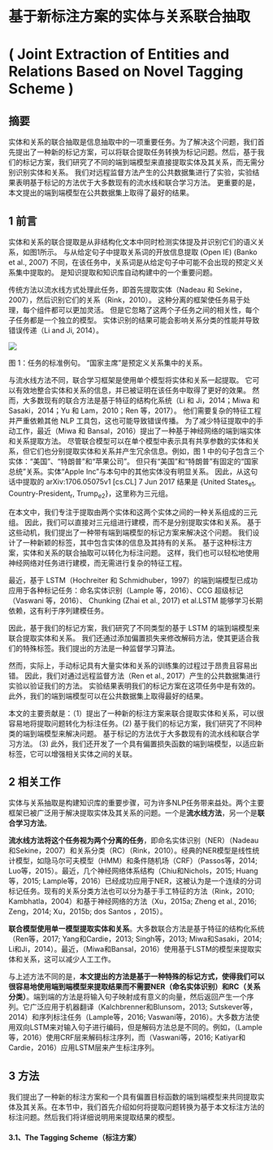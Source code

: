 # 基于新标注方案的实体与关系联合抽取

# ( Joint Extraction of Entities and Relations Based on Novel Tagging Scheme )

## 摘要

实体和关系的联合抽取是信息抽取中的一项重要任务。为了解决这个问题，我们首先提出了一种新的标记方案，可以将联合提取任务转换为标记问题。然后，基于我们的标记方案，我们研究了不同的端到端模型来直接提取实体及其关系，而无需分别识别实体和关系。 我们对远程监督方法产生的公共数据集进行了实验，实验结果表明基于标记的方法优于大多数现有的流水线和联合学习方法。 更重要的是，本文提出的端到端模型在公共数据集上取得了最好的结果。

## 1 前言

实体和关系的联合提取是从非结构化文本中同时检测实体提及并识别它们的语义关系，如图1所示。 与从给定句子中提取关系词的开放信息提取 (Open IE) (Banko et al., 2007) 不同，在该任务中，关系词是从给定句子中可能不会出现的预定义关系集中提取的。 是知识提取和知识库自动构建中的一个重要问题。

传统方法以流水线方式处理此任务，即首先提取实体（Nadeau 和 Sekine，2007），然后识别它们的关系（Rink，2010）。 这种分离的框架使任务易于处理，每个组件都可以更加灵活。 但是它忽略了这两个子任务之间的相关性，每个子任务都是一个独立的模型。 实体识别的结果可能会影响关系分类的性能并导致错误传递（Li and Ji, 2014）。

![](https://gitee.com/Xiaoyingzi09/note-book/raw/master/NLP/%E5%85%B3%E7%B3%BB%E6%8A%BD%E5%8F%96/%E5%A4%8D%E6%9D%82%E8%AF%AD%E5%A2%83%E4%B8%8B%E7%9A%84%E5%AE%9E%E4%BD%93%E5%85%B3%E7%B3%BB%E6%8A%BD%E5%8F%96/1.%E5%BA%8F%E5%88%97%E6%A0%87%E6%B3%A8/Novel%20Tagging/Figure/figure%201.png)

图 1：任务的标准例句。  “国家主席”是预定义关系集中的关系。

与流水线方法不同，联合学习框架是使用单个模型将实体和关系一起提取。 它可以有效地整合实体和关系的信息，并已被证明在该任务中取得了更好的效果。 然而，大多数现有的联合方法是基于特征的结构化系统（Li 和 Ji，2014；Miwa 和 Sasaki，2014；Yu 和 Lam，2010；Ren 等，2017）。 他们需要复杂的特征工程并严重依赖其他 NLP 工具包，这也可能导致错误传播。 为了减少特征提取中的手动工作，最近（Miwa 和 Bansal，2016）提出了一种基于神经网络的端到端实体和关系提取方法。 尽管联合模型可以在单个模型中表示具有共享参数的实体和关系，但它们也分别提取实体和关系并产生冗余信息。例如，图 1 中的句子包含三个实体：“美国”、“特朗普”和“苹果公司”。 但只有“美国”和“特朗普”有固定的“国家总统”关系。实体“Apple Inc”与本句中的其他实体没有明显关系。 因此，从这句话中提取的 arXiv:1706.05075v1 [cs.CL] 7 Jun 2017 结果是 {United States<sub>e1</sub>, Country-President<sub>r</sub>, Trump<sub>e2</sub>}，这里称为三元组。

在本文中，我们专注于提取由两个实体和这两个实体之间的一种关系组成的三元组。 因此，我们可以直接对三元组进行建模，而不是分别提取实体和关系。 基于这些动机，我们提出了一种带有端到端模型的标记方案来解决这个问题。 我们设计了一种新颖的标签，其中包含实体的信息及其持有的关系。 基于这种标注方案，实体和关系的联合抽取可以转化为标注问题。 这样，我们也可以轻松地使用神经网络对任务进行建模，而无需进行复杂的特征工程。

最近，基于 LSTM（Hochreiter 和 Schmidhuber，1997）的端到端模型已成功应用于各种标记任务：命名实体识别（Lample 等，2016）、CCG 超级标记（Vaswani 等，2016）、  Chunking (Zhai et al., 2017) et al.LSTM 能够学习长期依赖，这有利于序列建模任务。

因此，基于我们的标记方案，我们研究了不同类型的基于 LSTM 的端到端模型来联合提取实体和关系。 我们还通过添加偏置损失来修改解码方法，使其更适合我们的特殊标签。我们提出的方法是一种监督学习算法。

然而，实际上，手动标记具有大量实体和关系的训练集的过程过于昂贵且容易出错。 因此，我们对通过远程监督方法（Ren et al., 2017）产生的公共数据集进行实验以验证我们的方法。 实验结果表明我们的标记方案在这项任务中是有效的。 此外，我们的端到端模型可以在公共数据集上取得最好的结果。

本文的主要贡献是：（1）提出了一种新的标注方案来联合提取实体和关系，可以很容易地将提取问题转化为标注任务。(2) 基于我们的标记方案，我们研究了不同种类的端到端模型来解决问题。 基于标记的方法优于大多数现有的流水线和联合学习方法。  (3) 此外，我们还开发了一个具有偏置损失函数的端到端模型，以适应新标签，它可以增强相关实体之间的关联。

## 2 相关工作

实体与关系抽取是构建知识库的重要步骤，可为许多NLP任务带来益处。两个主要框架已被广泛用于解决提取实体及其关系的问题。一个是**流水线方法**，另一个是**联合学习方法**。

**流水线方法将这个任务视为两个分离的任务**，即命名实体识别（NER）（Nadeau和Sekine，2007）和关系分类（RC）（Rink，2010）。经典的NER模型是线性统计模型，如隐马尔可夫模型（HMM）和条件随机场（CRF）（Passos等，2014; Luo等，2015）。最近，几个神经网络体系结构（Chiu和Nichols，2015; Huang等，2015; Lample等，2016）已经成功应用于NER，这被认为是一个连续的分词标记任务。现有的关系分类方法也可以分为基于手工特征的方法（Rink，2010; Kambhatla，2004）和基于神经网络的方法（Xu，2015a; Zheng et al., 2016; Zeng，2014; Xu，2015b; dos Santos ，2015）。

**联合模型使用单一模型提取实体和关系**。大多数联合方法是基于特征的结构化系统（Ren等，2017; Yang和Cardie，2013; Singh等，2013; Miwa和Sasaki，2014; Li和Ji，2014）。最近，（Miwa和Bansal，2016）使用基于LSTM的模型来提取实体和关系，这可以减少人工工作。

与上述方法不同的是，**本文提出的方法是基于一种特殊的标记方式，使得我们可以很容易地使用端到端模型来提取结果而不需要NER（命名实体识别）和RC（关系分类）**。端到端的方法是将输入句子映射成有意义的向量，然后返回产生一个序列。它广泛应用于机器翻译（Kalchbrenner和Blunsom，2013; Sutskever等，2014）和序列标注任务（Lample等，2016; Vaswani等，2016）。大多数方法使用双向LSTM来对输入句子进行编码，但是解码方法总是不同的。例如，（Lample等，2016）使用CRF层来解码标注序列，而（Vaswani等，2016; Katiyar和Cardie，2016）应用LSTM层来产生标注序列。

## 3 方法

我们提出了一种新的标注方案和一个具有偏置目标函数的端到端模型来共同提取实体及其关系。在本节中，我们首先介绍如何将提取问题转换为基于本文标注方法的标注问题。然后我们将详细说明用来提取结果的模型。

#### 3.1、The Tagging Scheme（标注方案）

![]()





















